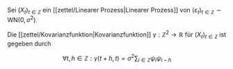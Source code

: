 Sei $(X_t)_{t \in \mathbb{Z}}$ ein [[zettel/Linearer Prozess|Linearer Prozess]] von $(\varepsilon_t)_{t \in \mathbb{Z}} \sim \text{WN}(0, \sigma^2)$.

Die [[zettel/Kovarianzfunktion|Kovarianzfunktion]] $\gamma : \mathbb{Z}^2 \to \mathbb{R}$ für $(X_t)_{t \in \mathbb{Z}}$ ist gegeben durch

$$
	\forall t, h \in \mathbb{Z} : \gamma(t+h, t) = \sigma^2 \sum_{i \in \mathbb{Z}} \psi_i\psi_{i-h}
$$